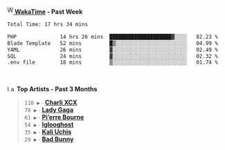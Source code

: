 <img src="https://github.com/dxnter/dxnter/assets/17434202/67b21fa4-d36d-46f9-9dec-f23d976b00ef" alt="WakaTime Logo" width="14" height="18"/><a href="https://wakatime.com/@dxnter" target="_blank"><strong> WakaTime</strong></a><strong> - Past Week</strong>

<!--START_SECTION:waka-->

```txt
Total Time: 17 hrs 34 mins

PHP              14 hrs 26 mins  ████████████████████▓░░░░   82.23 %
Blade Template   52 mins         █▒░░░░░░░░░░░░░░░░░░░░░░░   04.99 %
YAML             26 mins         ▓░░░░░░░░░░░░░░░░░░░░░░░░   02.49 %
SQL              24 mins         ▓░░░░░░░░░░░░░░░░░░░░░░░░   02.32 %
.env file        18 mins         ▒░░░░░░░░░░░░░░░░░░░░░░░░   01.74 %
```

<!--END_SECTION:waka-->

<br/>

<!--START_LASTFM_ARTISTS:{"period": "3month", "rows": 6}-->
<a href="https://last.fm" target="_blank"><img src="https://user-images.githubusercontent.com/17434202/215290617-e793598d-d7c9-428f-9975-156db1ba89cc.svg" alt="Last.fm Logo" width="18" height="13"/></a> **Top Artists - Past 3 Months**

> `110 ▶️` ∙ **[Charli XCX](https://www.last.fm/music/Charli+XCX)**<br/>
> `78 ▶️` ∙ **[Lady Gaga](https://www.last.fm/music/Lady+Gaga)**<br/>
> `61 ▶️` ∙ **[Pi’erre Bourne](https://www.last.fm/music/Pi%E2%80%99erre+Bourne)**<br/>
> `54 ▶️` ∙ **[Iglooghost](https://www.last.fm/music/Iglooghost)**<br/>
> `35 ▶️` ∙ **[Kali Uchis](https://www.last.fm/music/Kali+Uchis)**<br/>
> `29 ▶️` ∙ **[Bad Bunny](https://www.last.fm/music/Bad+Bunny)**<br/>
<!--END_LASTFM_ARTISTS-->
